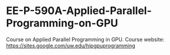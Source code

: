 # EE-P-590A-Applied-Parallel-Programming-on-GPU
Course on Applied Parallel Programming in GPU. Course website: https://sites.google.com/uw.edu/hipgpuprogramming
